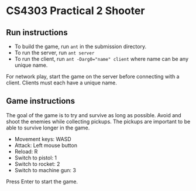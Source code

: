 # CS4303 Practical 2 Shooter

## Run instructions
- To build the game, run `ant` in the submission directory.
- To run the server, run `ant server`
- To run the client, run `ant -Darg0="name" client` where name can be any unique name.

For network play, start the game on the server before connecting with a client. Clients must each have a unique name.

## Game instructions
The goal of the game is to try and survive as long as possible. Avoid and shoot the enemies while collecting pickups. The pickups are important to be able to survive longer in the game. 
- Movement keys: WASD
- Attack: Left mouse button
- Reload: R
- Switch to pistol: 1
- Switch to rocket: 2
- Switch to machine gun: 3

Press Enter to start the game.
